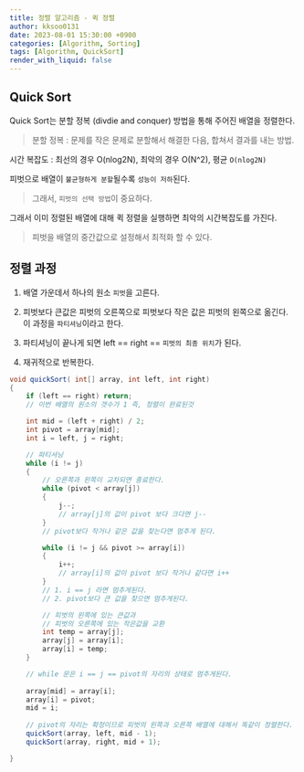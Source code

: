 ```yaml
---
title: 정렬 알고리즘 - 퀵 정렬
author: kksoo0131
date: 2023-08-01 15:30:00 +0900
categories: [Algorithm, Sorting]
tags: [Algorithm, QuickSort]
render_with_liquid: false
---
```


## Quick Sort

Quick Sort는 분할 정복 (divdie and conquer) 방법을 통해 주어진 배열을 정렬한다.

> 분할 정복 : 문제를 작은 문제로 분할해서 해결한 다음, 합쳐서 결과를 내는 방법.


시간 복잡도 : 최선의 경우 O(nlog2N), 최악의 경우 O(N^2), 평균 `O(nlog2N)`

피벗으로 배열이 `불균형하게 분할`될수록 `성능이 저하`된다.

> 그래서, `피벗의 선택 방법`이 중요하다.

그래서 이미 정렬된 배열에 대해 퀵 정렬을 실행하면 최악의 시간복잡도를 가진다.

> 피벗을 배열의 중간값으로 설정해서 최적화 할 수 있다.

## 정렬 과정

1. 배열 가운데서 하나의 원소 `피벗`을 고른다.

2. 피벗보다 큰값은 피벗의 오른쪽으로 피벗보다 작은 값은 피벗의 왼쪽으로 옮긴다. 이 과정을 `파티셔닝`이라고 한다.

3. 파티셔닝이 끝나게 되면 left == right == `피벗의 최종 위치`가 된다.

4. 재귀적으로 반복한다.

```cs
void quickSort( int[] array, int left, int right)
{
    if (left == right) return;
    // 이번 배열의 원소의 갯수가 1 즉, 정렬이 완료된것

    int mid = (left + right) / 2;
    int pivot = array[mid];
    int i = left, j = right;

    // 파티셔닝
    while (i != j)
    {
        // 오른쪽과 왼쪽이 교차되면 종료한다.
        while (pivot < array[j])
        {
            j--;
            // array[j]의 값이 pivot 보다 크다면 j--
        }
        // pivot보다 작거나 같은 값을 찾는다면 멈추게 된다.

        while (i != j && pivot >= array[i])
        {
            i++;
            // array[i]의 값이 pivot 보다 작거나 같다면 i++
        }
        // 1. i == j 라면 멈추게된다.
        // 2. pivot보다 큰 값을 찾으면 멈추게된다.

        // 피벗의 왼쪽에 있는 큰값과
        // 피벗의 오른쪽에 있는 작은값을 교환
        int temp = array[j];
        array[j] = array[i];
        array[i] = temp;
    }

    // while 문은 i == j == pivot의 자리의 상태로 멈추게된다.
    
    array[mid] = array[i];
    array[i] = pivot;
    mid = i;
    
    // pivot의 자리는 확정이므로 피벗의 왼쪽과 오른쪽 배열에 대해서 똑같이 정렬한다.
    quickSort(array, left, mid - 1);
    quickSort(array, right, mid + 1);

}

```